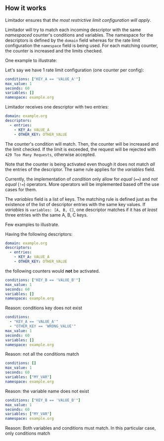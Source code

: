 ## How it works

Limitador ensures that *the most restrictive limit configuration will apply*.

Limitador will try to match each incoming descriptor with the same *namespaced*
counter's conditions and variables.
The namespace for the descriptors is defined by the `domain` field
whereas for the rate limit configuration the `namespace` field is being used.
For each matching counter, the counter is increased and the limits checked.

One example to illustrate:

Let's say we have 1 rate limit configuration (one counter per config):

```yaml
conditions: ["KEY_A == 'VALUE_A'"]
max_value: 1
seconds: 60
variables: []
namespace: example.org
```

Limitador receives one descriptor with two entries:

```yaml
domain: example.org
descriptors:
  - entries:
    - KEY_A: VALUE_A
    - OTHER_KEY: OTHER_VALUE
```

The counter's condition will match. Then, the counter will be increased and the limit checked.
If the limit is exceeded, the request will be rejected with `429 Too Many Requests`,
otherwise accepted.

Note that the counter is being activated even though it does not match *all* the entries of the
descriptor. The same rule applies for the *variables* field.

Currently, the implementation of *condition* only allow for *equal* (`==`) and *not equal* (`!=`) operators.
More operators will be implemented based off the use cases for them.

The *variables* field is a list of keys.
The matching rule is defined just as the existence of the list of descriptor entries with the
same key values. If *variables* is `variables: [A, B, C]`,
one descriptor matches if it has *at least* three entries with the same A, B, C keys.

Few examples to illustrate.

Having the following descriptors:

```yaml
domain: example.org
descriptors:
  - entries:
    - KEY_A: VALUE_A
    - OTHER_KEY: OTHER_VALUE
```

the following counters would **not** be activated.

```yaml
conditions: ["KEY_B == 'VALUE_B'"]
max_value: 1
seconds: 60
variables: []
namespace: example.org
```
Reason: conditions key does not exist

```yaml
conditions:
  - "KEY_A == 'VALUE_A'"
  - "OTHER_KEY == 'WRONG_VALUE'"
max_value: 1
seconds: 60
variables: []
namespace: example.org
```
Reason: not all the conditions match

```yaml
conditions: []
max_value: 1
seconds: 60
variables: ["MY_VAR"]
namespace: example.org
```
Reason: the variable name does not exist

```yaml
conditions: ["KEY_B == 'VALUE_B'"]
max_value: 1
seconds: 60
variables: ["MY_VAR"]
namespace: example.org
```
Reason: Both variables and conditions must match. In this particular case, only conditions match
